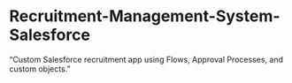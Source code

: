 # Recruitment-Management-System-Salesforce
“Custom Salesforce recruitment app using Flows, Approval Processes, and custom objects.”
